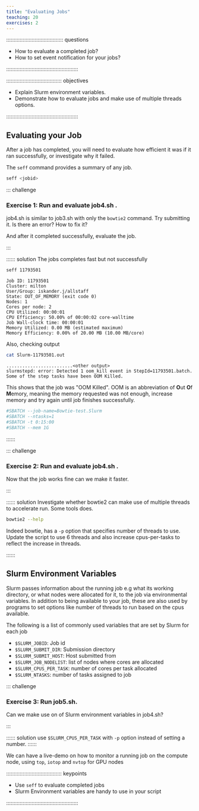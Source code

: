 ```yaml
---
title: "Evaluating Jobs"
teaching: 20
exercises: 2
---
```


:::::::::::::::::::::::::::::::::::::: questions 

- How to evaluate a completed job?
- How to set event notification for your jobs?

::::::::::::::::::::::::::::::::::::::::::::::::

::::::::::::::::::::::::::::::::::::: objectives

- Explain Slurm environment variables.
- Demonstrate how to evaluate jobs and make use of multiple threads options.

::::::::::::::::::::::::::::::::::::::::::::::::


## Evaluating your Job

After a job has completed, you will need to evaluate how efficient it was if it ran successfully, or investigate why it failed.

The `seff` command provides a summary of any job.
```bash
seff <jobid>
```


::: challenge

### Exercise 1: Run and evaluate job4.sh .

job4.sh is similar to job3.sh with only the `bowtie2` command. Try submitting it. 
Is there an error? How to fix it?

And after it completed successfully, evaluate the job. 

:::

:::::: solution
The jobs completes fast but not successfully
```bash
seff 11793501
```
```output
Job ID: 11793501
Cluster: milton
User/Group: iskander.j/allstaff
State: OUT_OF_MEMORY (exit code 0)
Nodes: 1
Cores per node: 2
CPU Utilized: 00:00:01
CPU Efficiency: 50.00% of 00:00:02 core-walltime
Job Wall-clock time: 00:00:01
Memory Utilized: 0.00 MB (estimated maximum)
Memory Efficiency: 0.00% of 20.00 MB (10.00 MB/core)
```

Also, checking output
```bash
cat Slurm-11793501.out
```
```output
.........................<other output>
slurmstepd: error: Detected 1 oom_kill event in StepId=11793501.batch. Some of the step tasks have been OOM Killed.
```
This shows that the job was "OOM Killed". OOM is an abbreviation of **O**ut **O**f **M**emory, meaning the memory requested was not enough, increase memory and try again until job finishes successfully.
```bash
#SBATCH --job-name=Bowtie-test.Slurm
#SBATCH --ntasks=1
#SBATCH -t 0:15:00
#SBATCH --mem 1G
```
::::::

::: challenge

### Exercise 2: Run and evaluate job4.sh .

Now that the job works fine can we make it faster.

:::

:::::: solution
Investigate whether bowtie2 can make use of multiple threads to accelerate run. Some tools does.

```bash
bowtie2 --help
```

Indeed bowtie, has a `-p` option that specifies number of threads to use.
Update the script to use 6 threads and also increase cpus-per-tasks to reflect the increase in threads.

::::::

## Slurm Environment Variables

Slurm passes information about the running job e.g what its working directory, or what nodes were allocated for it, to the job via environmental variables. In addition to being available to your job, these are also used by programs to set options like number of threads to run based on the cpus available. 

The following is a list of commonly used variables that are set by Slurm for each job

* `$SLURM_JOBID`: Job id
* `$SLURM_SUBMIT_DIR`: Submission directory
* `$SLURM_SUBMIT_HOST`: Host submitted from
* `$SLURM_JOB_NODELIST`: list of nodes where cores are allocated
* `$SLURM_CPUS_PER_TASK`: number of cores per task allocated
* `$SLURM_NTASKS`: number of tasks assigned to job

::: challenge

### Exercise 3: Run job5.sh.

Can we make use on of Slurm environment variables in job4.sh?

:::

:::::: solution
use `$SLURM_CPUS_PER_TASK` with `-p` option instead of setting a number.
::::::

We can have a live-demo on how to monitor a running job on the compute node, using `top`, `iotop` and `nvtop` for GPU nodes

::::::::::::::::::::::::::::::::::::: keypoints 

- Use `seff` to evaluate completed jobs
- Slurm Environment variables are handy to use in your script

::::::::::::::::::::::::::::::::::::::::::::::::

